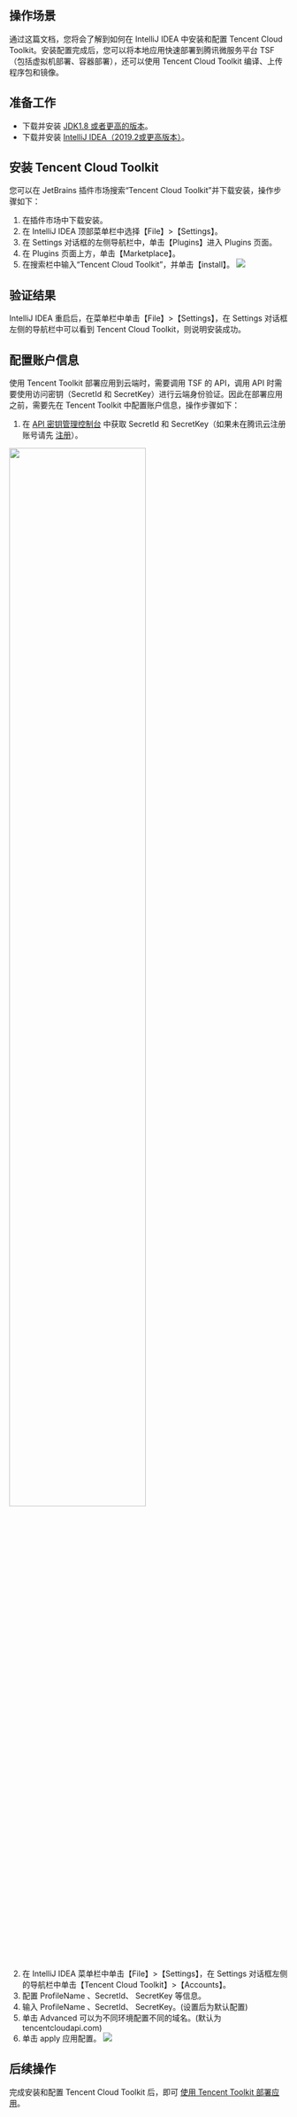 ## 操作场景
通过这篇文档，您将会了解到如何在 IntelliJ IDEA 中安装和配置 Tencent Cloud Toolkit。安装配置完成后，您可以将本地应用快速部署到腾讯微服务平台 TSF（包括虚拟机部署、容器部署），还可以使用 Tencent Cloud Toolkit 编译、上传程序包和镜像。

## 准备工作

- 下载并安装 [JDK1.8 或者更高的版本](https://www.oracle.com/java/technologies/javase-downloads.html)。
- 下载并安装 [IntelliJ IDEA（2019.2或更高版本）](https://www.jetbrains.com/idea/download)。

## 安装 Tencent Cloud Toolkit

您可以在 JetBrains 插件市场搜索“Tencent Cloud Toolkit”并下载安装，操作步骤如下：
1. 在插件市场中下载安装。
2. 在 IntelliJ IDEA 顶部菜单栏中选择【File】>【Settings】。
3. 在 Settings 对话框的左侧导航栏中，单击【Plugins】进入 Plugins 页面。
4. 在 Plugins 页面上方，单击【Marketplace】。
5. 在搜索栏中输入“Tencent Cloud Toolkit”，并单击【install】。
![](https://main.qcloudimg.com/raw/d83ef7132a03043e2c73bc3c2c058b5d.png)


## 验证结果

IntelliJ IDEA 重启后，在菜单栏中单击【File】>【Settings】，在 Settings 对话框左侧的导航栏中可以看到 Tencent Cloud Toolkit，则说明安装成功。

## 配置账户信息

使用 Tencent Toolkit 部署应用到云端时，需要调用 TSF 的 API，调用 API 时需要使用访问密钥（SecretId 和 SecretKey）进行云端身份验证。因此在部署应用之前，需要先在 Tencent Toolkit 中配置账户信息，操作步骤如下：

1. 在 [API 密钥管理控制台](https://console.cloud.tencent.com/cam/capi) 中获取 SecretId 和 SecretKey（如果未在腾讯云注册账号请先 [注册](https://cloud.tencent.com/register)）。
<img src="https://main.qcloudimg.com/raw/27836a0af91c0e6d47ecd01fe6daddca.png" width="70%" height="70%">

2. 在 IntelliJ IDEA 菜单栏中单击【File】>【Settings】，在 Settings 对话框左侧的导航栏中单击【Tencent Cloud Toolkit】>【Accounts】。
3. 配置 ProfileName 、SecretId、 SecretKey 等信息。
 1. 输入 ProfileName 、SecretId、 SecretKey。(设置后为默认配置)
 2. 单击 Advanced 可以为不同环境配置不同的域名。(默认为 tencentcloudapi.com)
 3. 单击 apply 应用配置。
![](https://main.qcloudimg.com/raw/0c58deaf2dd902f9cabe513d14244d61.png)


## 后续操作

完成安装和配置 Tencent Cloud Toolkit 后，即可 [使用 Tencent Toolkit 部署应用](https://cloud.tencent.com/document/product/649/51455)。
